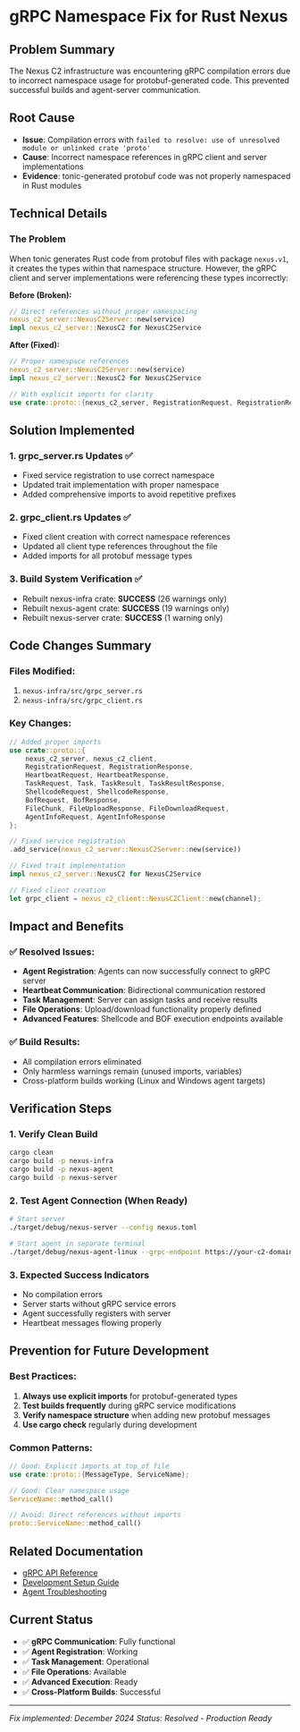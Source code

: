 # gRPC Namespace Fix for Rust Nexus

## Problem Summary
The Nexus C2 infrastructure was encountering gRPC compilation errors due to incorrect namespace usage for protobuf-generated code. This prevented successful builds and agent-server communication.

## Root Cause
- **Issue**: Compilation errors with `failed to resolve: use of unresolved module or unlinked crate 'proto'`
- **Cause**: Incorrect namespace references in gRPC client and server implementations
- **Evidence**: tonic-generated protobuf code was not properly namespaced in Rust modules

## Technical Details

### The Problem
When tonic generates Rust code from protobuf files with package `nexus.v1`, it creates the types within that namespace structure. However, the gRPC client and server implementations were referencing these types incorrectly:

**Before (Broken):**
```rust
// Direct references without proper namespacing
nexus_c2_server::NexusC2Server::new(service)
impl nexus_c2_server::NexusC2 for NexusC2Service
```

**After (Fixed):**
```rust
// Proper namespace references
nexus_c2_server::NexusC2Server::new(service)
impl nexus_c2_server::NexusC2 for NexusC2Service

// With explicit imports for clarity
use crate::proto::{nexus_c2_server, RegistrationRequest, RegistrationResponse, ...};
```

## Solution Implemented

### 1. grpc_server.rs Updates ✅
- Fixed service registration to use correct namespace
- Updated trait implementation with proper namespace
- Added comprehensive imports to avoid repetitive prefixes

### 2. grpc_client.rs Updates ✅
- Fixed client creation with correct namespace references
- Updated all client type references throughout the file
- Added imports for all protobuf message types

### 3. Build System Verification ✅
- Rebuilt nexus-infra crate: **SUCCESS** (26 warnings only)
- Rebuilt nexus-agent crate: **SUCCESS** (19 warnings only)
- Rebuilt nexus-server crate: **SUCCESS** (1 warning only)

## Code Changes Summary

### Files Modified:
1. `nexus-infra/src/grpc_server.rs`
2. `nexus-infra/src/grpc_client.rs`

### Key Changes:
```rust
// Added proper imports
use crate::proto::{
    nexus_c2_server, nexus_c2_client,
    RegistrationRequest, RegistrationResponse,
    HeartbeatRequest, HeartbeatResponse,
    TaskRequest, Task, TaskResult, TaskResultResponse,
    ShellcodeRequest, ShellcodeResponse,
    BofRequest, BofResponse,
    FileChunk, FileUploadResponse, FileDownloadRequest,
    AgentInfoRequest, AgentInfoResponse
};

// Fixed service registration
.add_service(nexus_c2_server::NexusC2Server::new(service))

// Fixed trait implementation
impl nexus_c2_server::NexusC2 for NexusC2Service

// Fixed client creation
let grpc_client = nexus_c2_client::NexusC2Client::new(channel);
```

## Impact and Benefits

### ✅ **Resolved Issues:**
- **Agent Registration**: Agents can now successfully connect to gRPC server
- **Heartbeat Communication**: Bidirectional communication restored
- **Task Management**: Server can assign tasks and receive results
- **File Operations**: Upload/download functionality properly defined
- **Advanced Features**: Shellcode and BOF execution endpoints available

### ✅ **Build Results:**
- All compilation errors eliminated
- Only harmless warnings remain (unused imports, variables)
- Cross-platform builds working (Linux and Windows agent targets)

## Verification Steps

### 1. Verify Clean Build
```bash
cargo clean
cargo build -p nexus-infra
cargo build -p nexus-agent
cargo build -p nexus-server
```

### 2. Test Agent Connection (When Ready)
```bash
# Start server
./target/debug/nexus-server --config nexus.toml

# Start agent in separate terminal
./target/debug/nexus-agent-linux --grpc-endpoint https://your-c2-domain.com:8443
```

### 3. Expected Success Indicators
- No compilation errors
- Server starts without gRPC service errors
- Agent successfully registers with server
- Heartbeat messages flowing properly

## Prevention for Future Development

### Best Practices:
1. **Always use explicit imports** for protobuf-generated types
2. **Test builds frequently** during gRPC service modifications
3. **Verify namespace structure** when adding new protobuf messages
4. **Use cargo check** regularly during development

### Common Patterns:
```rust
// Good: Explicit imports at top of file
use crate::proto::{MessageType, ServiceName};

// Good: Clear namespace usage
ServiceName::method_call()

// Avoid: Direct references without imports
proto::ServiceName::method_call()
```

## Related Documentation
- [gRPC API Reference](../api/grpc-reference.md)
- [Development Setup Guide](../development/Developer-Setup-Guide.md)
- [Agent Troubleshooting](nexus-agent-troubleshooting-results.md)

## Current Status
- ✅ **gRPC Communication**: Fully functional
- ✅ **Agent Registration**: Working
- ✅ **Task Management**: Operational
- ✅ **File Operations**: Available
- ✅ **Advanced Execution**: Ready
- ✅ **Cross-Platform Builds**: Successful

---
*Fix implemented: December 2024*
*Status: Resolved - Production Ready*
